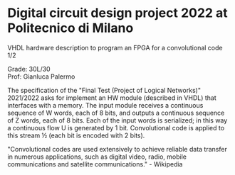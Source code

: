 # Digital circuit design project 2022 at Politecnico di Milano

VHDL hardware description to program an FPGA for a convolutional code 1/2

Grade: 30L/30  
Prof: Gianluca Palermo


The specification of the "Final Test (Project of Logical Networks)" 2021/2022 asks for implement an HW module (described in VHDL) that interfaces with a memory. The input module receives a continuous sequence of W words, each of 8 bits, and outputs a continuous sequence of Z words, each of 8 bits. Each of the input words is serialized; in this way a continuous flow U is generated by 1 bit. Convolutional code is applied to this stream ½ (each bit is encoded with 2 bits).

"Convolutional codes are used extensively to achieve reliable data transfer in numerous applications, such as digital video, radio, mobile communications and satellite communications." - Wikipedia
